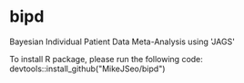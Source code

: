 # bipd
Bayesian Individual Patient Data Meta-Analysis using 'JAGS' 

To install R package, please run the following code: 
devtools::install_github("MikeJSeo/bipd")
